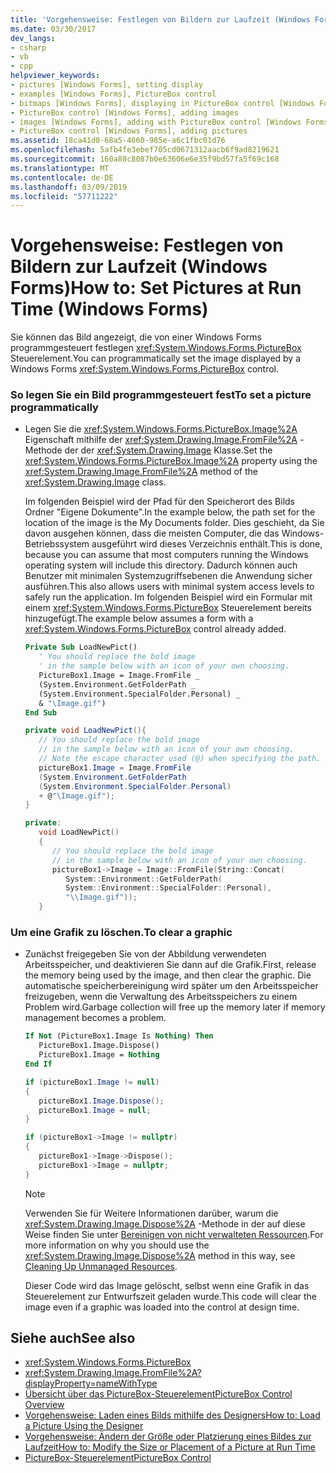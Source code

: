 ```yaml
---
title: 'Vorgehensweise: Festlegen von Bildern zur Laufzeit (Windows Forms)'
ms.date: 03/30/2017
dev_langs:
- csharp
- vb
- cpp
helpviewer_keywords:
- pictures [Windows Forms], setting display
- examples [Windows Forms], PictureBox control
- bitmaps [Windows Forms], displaying in PictureBox control [Windows Forms]
- PictureBox control [Windows Forms], adding images
- images [Windows Forms], adding with PictureBox control [Windows Forms]
- PictureBox control [Windows Forms], adding pictures
ms.assetid: 18ca41d0-68a5-4660-985e-a6c1fbc01d76
ms.openlocfilehash: 5afb4fe3ebef705cd0671312aacb6f9ad8219621
ms.sourcegitcommit: 160a88c8087b0e63606e6e35f9bd57fa5f69c168
ms.translationtype: MT
ms.contentlocale: de-DE
ms.lasthandoff: 03/09/2019
ms.locfileid: "57711222"
---
```

# <a name="how-to-set-pictures-at-run-time-windows-forms"></a><span data-ttu-id="e7ae4-102">Vorgehensweise: Festlegen von Bildern zur Laufzeit (Windows Forms)</span><span class="sxs-lookup"><span data-stu-id="e7ae4-102">How to: Set Pictures at Run Time (Windows Forms)</span></span>
<span data-ttu-id="e7ae4-103">Sie können das Bild angezeigt, die von einer Windows Forms programmgesteuert festlegen <xref:System.Windows.Forms.PictureBox> Steuerelement.</span><span class="sxs-lookup"><span data-stu-id="e7ae4-103">You can programmatically set the image displayed by a Windows Forms <xref:System.Windows.Forms.PictureBox> control.</span></span>  
  
### <a name="to-set-a-picture-programmatically"></a><span data-ttu-id="e7ae4-104">So legen Sie ein Bild programmgesteuert fest</span><span class="sxs-lookup"><span data-stu-id="e7ae4-104">To set a picture programmatically</span></span>  
  
-   <span data-ttu-id="e7ae4-105">Legen Sie die <xref:System.Windows.Forms.PictureBox.Image%2A> Eigenschaft mithilfe der <xref:System.Drawing.Image.FromFile%2A> -Methode der der <xref:System.Drawing.Image> Klasse.</span><span class="sxs-lookup"><span data-stu-id="e7ae4-105">Set the <xref:System.Windows.Forms.PictureBox.Image%2A> property using the <xref:System.Drawing.Image.FromFile%2A> method of the <xref:System.Drawing.Image> class.</span></span>  
  
     <span data-ttu-id="e7ae4-106">Im folgenden Beispiel wird der Pfad für den Speicherort des Bilds Ordner "Eigene Dokumente".</span><span class="sxs-lookup"><span data-stu-id="e7ae4-106">In the example below, the path set for the location of the image is the My Documents folder.</span></span> <span data-ttu-id="e7ae4-107">Dies geschieht, da Sie davon ausgehen können, dass die meisten Computer, die das Windows-Betriebssystem ausgeführt wird dieses Verzeichnis enthält.</span><span class="sxs-lookup"><span data-stu-id="e7ae4-107">This is done, because you can assume that most computers running the Windows operating system will include this directory.</span></span> <span data-ttu-id="e7ae4-108">Dadurch können auch Benutzer mit minimalen Systemzugriffsebenen die Anwendung sicher ausführen.</span><span class="sxs-lookup"><span data-stu-id="e7ae4-108">This also allows users with minimal system access levels to safely run the application.</span></span> <span data-ttu-id="e7ae4-109">Im folgenden Beispiel wird ein Formular mit einem <xref:System.Windows.Forms.PictureBox> Steuerelement bereits hinzugefügt.</span><span class="sxs-lookup"><span data-stu-id="e7ae4-109">The example below assumes a form with a <xref:System.Windows.Forms.PictureBox> control already added.</span></span>  
  
    ```vb  
    Private Sub LoadNewPict()  
       ' You should replace the bold image   
       ' in the sample below with an icon of your own choosing.  
       PictureBox1.Image = Image.FromFile _  
       (System.Environment.GetFolderPath _  
       (System.Environment.SpecialFolder.Personal) _  
       & "\Image.gif")  
    End Sub  
    ```  
  
    ```csharp  
    private void LoadNewPict(){  
       // You should replace the bold image   
       // in the sample below with an icon of your own choosing.  
       // Note the escape character used (@) when specifying the path.  
       pictureBox1.Image = Image.FromFile  
       (System.Environment.GetFolderPath  
       (System.Environment.SpecialFolder.Personal)  
       + @"\Image.gif");  
    }  
    ```  
  
    ```cpp  
    private:  
       void LoadNewPict()  
       {  
          // You should replace the bold image   
          // in the sample below with an icon of your own choosing.  
          pictureBox1->Image = Image::FromFile(String::Concat(  
             System::Environment::GetFolderPath(  
             System::Environment::SpecialFolder::Personal),  
             "\\Image.gif"));  
       }  
    ```  
  
### <a name="to-clear-a-graphic"></a><span data-ttu-id="e7ae4-110">Um eine Grafik zu löschen.</span><span class="sxs-lookup"><span data-stu-id="e7ae4-110">To clear a graphic</span></span>  
  
-   <span data-ttu-id="e7ae4-111">Zunächst freigegeben Sie von der Abbildung verwendeten Arbeitsspeicher, und deaktivieren Sie dann auf die Grafik.</span><span class="sxs-lookup"><span data-stu-id="e7ae4-111">First, release the memory being used by the image, and then clear the graphic.</span></span> <span data-ttu-id="e7ae4-112">Die automatische speicherbereinigung wird später um den Arbeitsspeicher freizugeben, wenn die Verwaltung des Arbeitsspeichers zu einem Problem wird.</span><span class="sxs-lookup"><span data-stu-id="e7ae4-112">Garbage collection will free up the memory later if memory management becomes a problem.</span></span>  
  
    ```vb  
    If Not (PictureBox1.Image Is Nothing) Then  
       PictureBox1.Image.Dispose()  
       PictureBox1.Image = Nothing  
    End If  
    ```  
  
    ```csharp  
    if (pictureBox1.Image != null)   
    {  
       pictureBox1.Image.Dispose();  
       pictureBox1.Image = null;  
    }  
    ```  
  
    ```cpp  
    if (pictureBox1->Image != nullptr)  
    {  
       pictureBox1->Image->Dispose();  
       pictureBox1->Image = nullptr;  
    }  
    ```  
  
    > [!NOTE]
    >  <span data-ttu-id="e7ae4-113">Verwenden Sie für Weitere Informationen darüber, warum die <xref:System.Drawing.Image.Dispose%2A> -Methode in der auf diese Weise finden Sie unter [Bereinigen von nicht verwalteten Ressourcen](../../../standard/garbage-collection/unmanaged.md).</span><span class="sxs-lookup"><span data-stu-id="e7ae4-113">For more information on why you should use the <xref:System.Drawing.Image.Dispose%2A> method in this way, see [Cleaning Up Unmanaged Resources](../../../standard/garbage-collection/unmanaged.md).</span></span>  
  
     <span data-ttu-id="e7ae4-114">Dieser Code wird das Image gelöscht, selbst wenn eine Grafik in das Steuerelement zur Entwurfszeit geladen wurde.</span><span class="sxs-lookup"><span data-stu-id="e7ae4-114">This code will clear the image even if a graphic was loaded into the control at design time.</span></span>  
  
## <a name="see-also"></a><span data-ttu-id="e7ae4-115">Siehe auch</span><span class="sxs-lookup"><span data-stu-id="e7ae4-115">See also</span></span>
- <xref:System.Windows.Forms.PictureBox>
- <xref:System.Drawing.Image.FromFile%2A?displayProperty=nameWithType>
- [<span data-ttu-id="e7ae4-116">Übersicht über das PictureBox-Steuerelement</span><span class="sxs-lookup"><span data-stu-id="e7ae4-116">PictureBox Control Overview</span></span>](picturebox-control-overview-windows-forms.md)
- [<span data-ttu-id="e7ae4-117">Vorgehensweise: Laden eines Bilds mithilfe des Designers</span><span class="sxs-lookup"><span data-stu-id="e7ae4-117">How to: Load a Picture Using the Designer</span></span>](how-to-load-a-picture-using-the-designer-windows-forms.md)
- [<span data-ttu-id="e7ae4-118">Vorgehensweise: Ändern der Größe oder Platzierung eines Bildes zur Laufzeit</span><span class="sxs-lookup"><span data-stu-id="e7ae4-118">How to: Modify the Size or Placement of a Picture at Run Time</span></span>](how-to-modify-the-size-or-placement-of-a-picture-at-run-time-windows-forms.md)
- [<span data-ttu-id="e7ae4-119">PictureBox-Steuerelement</span><span class="sxs-lookup"><span data-stu-id="e7ae4-119">PictureBox Control</span></span>](picturebox-control-windows-forms.md)
